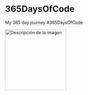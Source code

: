 # 365DaysOfCode
My 365 day journey #365DaysOfCode
 
<image src="https://github.com/natfme/365DaysOfCode/blob/master/img_vect_icons/365DaysOfCode_vectors_icons%20(2).png?raw=true" alt="Descripción de la imagen" width="200" height="200">

